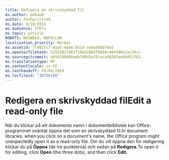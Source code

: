 ```yaml
---
title: Redigera en skrivskyddad fil
ms.author: pebaum
author: Techwriter40
ms.date: 9/10/2018
ms.audience: ITPro
ms.topic: article
ROBOTS: NOINDEX, NOFOLLOW
localization_priority: Normal
ms.assetid: 7fd02fc7-4aaf-4ae6-b514-ceda456b74e2
ms.openlocfilehash: 529338c7d83f16b2e003f0d46c404306e1ac39cc
ms.sourcegitcommit: a65d196d00adb70045af5caca9828fe44b951f61
ms.translationtype: MT
ms.contentlocale: sv-SE
ms.lasthandoff: 09/04/2019
ms.locfileid: "36756190"
---
```

# <a name="edit-a-read-only-file"></a><span data-ttu-id="7f115-102">Redigera en skrivskyddad fil</span><span class="sxs-lookup"><span data-stu-id="7f115-102">Edit a read-only file</span></span>

<span data-ttu-id="7f115-103">När du klickar på ett dokuments namn i dokumentbibliotek kan Office-programmet oväntat öppna det som en skrivskyddad fil.</span><span class="sxs-lookup"><span data-stu-id="7f115-103">In document libraries, when you click on a document's name, the Office program might unexpectedly open it as a read-only file.</span></span> <span data-ttu-id="7f115-104">Om du vill öppna den för redigering klickar du på **Öppna** (de tre punkterna) och sedan på **Redigera.**</span><span class="sxs-lookup"><span data-stu-id="7f115-104">To open it for editing, click **Open** (the three dots), and then click **Edit.**</span></span>
  


